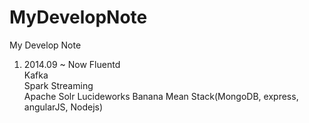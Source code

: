 # MyDevelopNote
My Develop Note

1. 2014.09 ~ Now
Fluentd  
Kafka  
Spark Streaming  
Apache Solr
Lucideworks Banana
Mean Stack(MongoDB, express, angularJS, Nodejs)  

